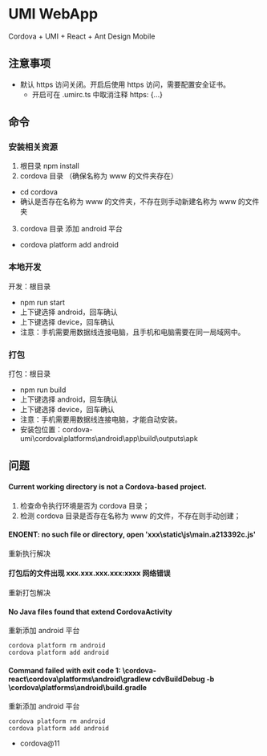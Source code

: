 # UMI WebApp

Cordova + UMI + React + Ant Design Mobile


## 注意事项
- 默认 https 访问关闭。开启后使用 https 访问，需要配置安全证书。
  - 开启可在 .umirc.ts 中取消注释 https: {...}

## 命令

### 安装相关资源
1. 根目录 npm install
3. cordova 目录 （确保名称为 www 的文件夹存在）
  - cd cordova
  - 确认是否存在名称为 www 的文件夹，不存在则手动新建名称为  www 的文件夹
3. cordova 目录 添加 android 平台
  - cordova platform add android

### 本地开发
开发：根目录

- npm run start
- 上下键选择 android，回车确认
- 上下键选择 device，回车确认
- 注意：手机需要用数据线连接电脑，且手机和电脑需要在同一局域网中。

### 打包
打包：根目录

- npm run build
- 上下键选择 android，回车确认
- 上下键选择 device，回车确认
- 注意：手机需要用数据线连接电脑，才能自动安装。
- 安装包位置：cordova-umi\cordova\platforms\android\app\build\outputs\apk


## 问题

#### Current working directory is not a Cordova-based project.
1. 检查命令执行环境是否为 cordova 目录；
2. 检测 cordova 目录是否存在名称为 www 的文件，不存在则手动创建；

#### ENOENT: no such file or directory, open 'xxx\static\js\main.a213392c.js'
重新执行解决

#### 打包后的文件出现 xxx.xxx.xxx.xxx:xxxx 网络错误
重新打包解决

#### No Java files found that extend CordovaActivity
重新添加 android 平台
```
cordova platform rm android
cordova platform add android
```

#### Command failed with exit code 1: \cordova-react\cordova\platforms\android\gradlew cdvBuildDebug -b \cordova\platforms\android\build.gradle
重新添加 android 平台
```
cordova platform rm android
cordova platform add android
```

- cordova@11